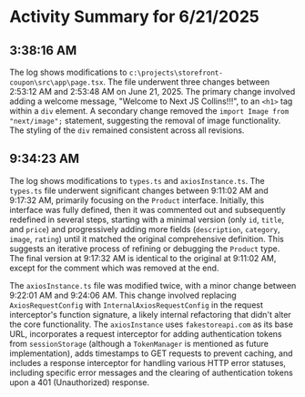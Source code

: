 # Activity Summary for 6/21/2025

## 3:38:16 AM
The log shows modifications to `c:\projects\storefront-coupon\src\app\page.tsx`.  The file underwent three changes between 2:53:12 AM and 2:53:48 AM on June 21, 2025.  The primary change involved adding a welcome message, "Welcome to Next JS Collins!!!", to an `<h1>` tag within a `div` element.  A secondary change removed the `import Image from "next/image";` statement, suggesting the removal of image functionality.  The styling of the `div` remained consistent across all revisions.


## 9:34:23 AM
The log shows modifications to `types.ts` and `axiosInstance.ts`.  The `types.ts` file underwent significant changes between 9:11:02 AM and 9:17:32 AM, primarily focusing on the `Product` interface. Initially, this interface was fully defined, then it was commented out and subsequently redefined in several steps, starting with a minimal version (only `id`, `title`, and `price`) and progressively adding more fields (`description`, `category`, `image`, `rating`) until it matched the original comprehensive definition.  This suggests an iterative process of refining or debugging the `Product` type. The final version at 9:17:32 AM is identical to the original at 9:11:02 AM, except for the comment which was removed at the end.

The `axiosInstance.ts` file was modified twice, with a minor change between 9:22:01 AM and 9:24:06 AM. This change involved replacing `AxiosRequestConfig` with `InternalAxiosRequestConfig` in the request interceptor's function signature, a likely internal refactoring that didn't alter the core functionality. The `axiosInstance` uses `fakestoreapi.com` as its base URL, incorporates a request interceptor for adding authentication tokens from `sessionStorage` (although a `TokenManager` is mentioned as future implementation), adds timestamps to GET requests to prevent caching, and includes a response interceptor for handling various HTTP error statuses, including specific error messages and the clearing of authentication tokens upon a 401 (Unauthorized) response.

